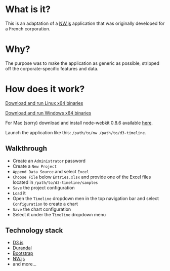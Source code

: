 # What is it?

This is an adaptation of a [NW.js](http://nwjs.io) application that was originally developed for a French corporation.

# Why?

The purpose was to make the application as generic as possible, stripped off the corporate-specific features and data.

# How does it work?

[Download and run Linux x64 binaries](https://github.com/romseguy/d3-timeline/raw/master/bin/d3-timeline-20150418-linux-x64.zip)

[Download and run Windows x64 binaries](https://github.com/romseguy/d3-timeline/raw/master/bin/d3-timeline-20150417-windows-x64.zip)

For Mac (sorry) download and install node-webkit 0.8.6 available [here](https://github.com/nwjs/nw.js).

Launch the application like this: ``` /path/to/nw /path/to/d3-timeline ```.

## Walkthrough

* Create an ```Administrator``` password
* Create a ```New Project```
* ```Append Data Source``` and select ```Excel```
* ```Choose File``` below ```Entries.xlsx``` and provide one of the Excel files located in ```/path/to/d3-timeline/samples```
* ```Save``` the project configuration
* ```Load``` it
* Open the ```Timeline``` dropdown men in the top navigation bar and select ```Configuration``` to create a chart
* ```Save``` the chart configuration
* Select it under the ```Timeline``` dropdown menu

## Technology stack

* [D3.js](http://d3js.org)
* [Durandal](http://durandaljs.com)
* [Bootstrap](http://getbootstrap.com)
* [NW.js](http://nwjs.io)
* and more...